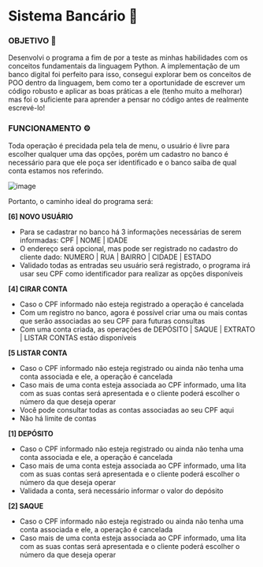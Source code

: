 # Sistema Bancário :bank:

### OBJETIVO 🎯

Desenvolvi o programa a fim de por a teste as minhas habilidades com os conceitos fundamentais da linguagem Python.
A implementação de um banco digital foi perfeito para isso, consegui explorar bem os conceitos de POO dentro da linguagem, bem como ter a oportunidade de escrever um código robusto e aplicar as boas práticas a ele (tenho muito a melhorar) mas foi o suficiente para aprender a pensar no código antes de realmente escrevé-lo!


### FUNCIONAMENTO ⚙️

Toda operação é precidada pela tela de menu, o usuário é livre para escolher qualquer uma das opções, porém um cadastro no banco é necessário para que ele poça ser identificado e o banco saiba de qual conta estamos nos referindo.

![image](https://user-images.githubusercontent.com/90868283/202946508-7006b290-8520-48a6-bf59-6bbbc4816b1d.png)

Portanto, o caminho ideal do programa será:

__[6] NOVO USUÁRIO__
  
  * Para se cadastrar no banco há 3 informações necessárias de serem informadas: CPF | NOME | IDADE
  * O endereço será opcional, mas pode ser registrado no cadastro do cliente dado:  NUMERO | RUA | BAIRRO | CIDADE | ESTADO
  * Validado todas as entradas seu usuário será registrado, o programa irá usar seu CPF como identificador para realizar as opções disponíveis
  
__[4] CIRAR CONTA__
  * Caso o CPF informado não esteja registrado a operação é cancelada
  * Com um registro no banco, agora é possível criar uma ou mais contas que serão associadas ao seu CPF para futuras consultas
  * Com uma conta criada, as operações de DEPÓSITO | SAQUE | EXTRATO | LISTAR CONTAS estáo disponíveis
  
__[5 LISTAR CONTA__
  * Caso o CPF informado não esteja registrado ou ainda não tenha uma conta associada e ele, a operação é cancelada
  * Caso mais de uma conta esteja associada ao CPF informado, uma lita com as suas contas será apresentada e o cliente poderá escolher o número da que deseja operar
  * Você pode consultar todas as contas associadas ao seu CPF aqui
  * Não há limite de contas
    
__[1] DEPÓSITO__ 
  * Caso o CPF informado não esteja registrado ou ainda não tenha uma conta associada e ele, a operação é cancelada
  * Caso mais de uma conta esteja associada ao CPF informado, uma lita com as suas contas será apresentada e o cliente poderá escolher o número da que deseja operar
  * Validada a conta, será necessário informar o valor do depósito

__[2] SAQUE__
  * Caso o CPF informado não esteja registrado ou ainda não tenha uma conta associada e ele, a operação é cancelada
  * Caso mais de uma conta esteja associada ao CPF informado, uma lita com as suas contas será apresentada e o cliente poderá escolher o número da que deseja operar
 
